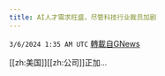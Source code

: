 ```yaml
---
title: AI人才需求旺盛，尽管科技行业裁员加剧
---
```

`3/6/2024 1:35 AM UTC` [轉載自GNews](https://gnews.org/articles/2368780)

[[zh:美国]][[zh:公司]]正加...
